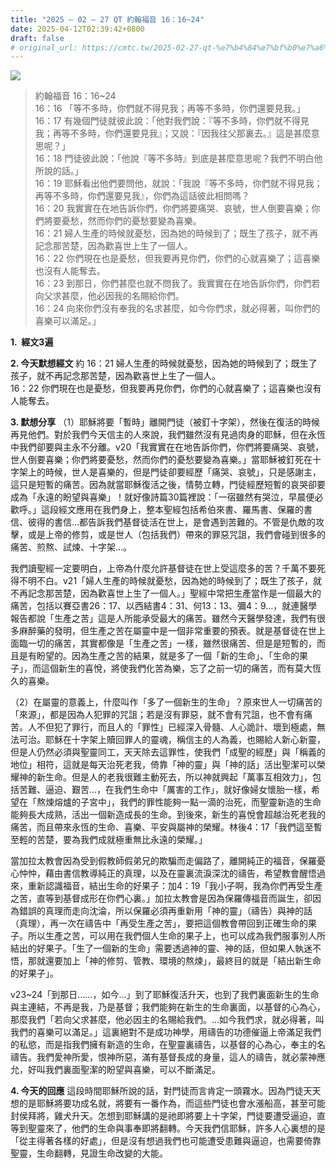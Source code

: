 ```yaml
---
title: "2025 – 02 – 27 QT 約翰福音 16：16~24"
date: 2025-04-12T02:39:42+0800
draft: false
# original_url: https://cmtc.tw/2025-02-27-qt-%e7%b4%84%e7%bf%b0%e7%a6%8f%e9%9f%b3-16%ef%bc%9a1624
---
```


![](/images/qt.jpg)
> 約翰福音 16：16\~24  
> 16：16 「等不多時，你們就不得見我；再等不多時，你們還要見我。」  
> 16：17 有幾個門徒就彼此說：「他對我們說：『等不多時，你們就不得見我；再等不多時，你們還要見我』；又說：『因我往父那裏去。』這是甚麼意思呢？」  
> 16：18 門徒彼此說：「他說『等不多時』到底是甚麼意思呢？我們不明白他所說的話。」  
> 16：19 耶穌看出他們要問他，就說：「我說『等不多時，你們就不得見我；再等不多時，你們還要見我』，你們為這話彼此相問嗎？  
> 16：20 我實實在在地告訴你們，你們將要痛哭、哀號，世人倒要喜樂；你們將要憂愁，然而你們的憂愁要變為喜樂。  
> 16：21 婦人生產的時候就憂愁，因為她的時候到了；既生了孩子，就不再記念那苦楚，因為歡喜世上生了一個人。  
> 16：22 你們現在也是憂愁，但我要再見你們，你們的心就喜樂了；這喜樂也沒有人能奪去。  
> 16：23 到那日，你們甚麼也就不問我了。我實實在在地告訴你們，你們若向父求甚麼，他必因我的名賜給你們。  
> 16：24 向來你們沒有奉我的名求甚麼，如今你們求，就必得著，叫你們的喜樂可以滿足。」

**1.  經文3遍**

**2. 今天默想經文**
約 16：21 婦人生產的時候就憂愁，因為她的時候到了；既生了孩子，就不再記念那苦楚，因為歡喜世上生了一個人。  
16：22 你們現在也是憂愁，但我要再見你們，你們的心就喜樂了；這喜樂也沒有人能奪去。

**3. 默想分享**
（1）耶穌將要「暫時」離開門徒（被釘十字架），然後在復活的時候再見他們。對於我們今天信主的人來說，我們雖然沒有見過肉身的耶穌，但在永恆中我們卻要與主永不分離。v20「我實實在在地告訴你們，你們將要痛哭、哀號，世人倒要喜樂；你們將要憂愁，然而你們的憂愁要變為喜樂。」當耶穌被釘死在十字架上的時候，世人是喜樂的，但是門徒卻要經歷「痛哭、哀號」，只是感謝主，這只是短暫的痛苦。因為就當耶穌復活之後，情勢立轉，門徒經歷短暫的哀哭卻要成為「永遠的盼望與喜樂」！就好像詩篇30篇裡說：「一宿雖然有哭泣，早晨便必歡呼。」這段經文應用在我們身上，整本聖經包括希伯來書、羅馬書、保羅的書信、彼得的書信…都告訴我們基督徒活在世上，是會遇到苦難的。不管是仇敵的攻擊，或是上帝的修剪，或是世人（包括我們）帶來的罪惡咒詛，我們會碰到很多的痛苦、煎熬、試煉、十字架…。

我們讀聖經一定要明白，上帝為什麼允許基督徒在世上受這麼多的苦？千萬不要死得不明不白。v21「婦人生產的時候就憂愁，因為她的時候到了；既生了孩子，就不再記念那苦楚，因為歡喜世上生了一個人。」聖經中常把生產當作是一個最大的痛苦，包括以賽亞書26：17、以西結書4：31、何13：13、彌4：9…，就連醫學報告都說「生產之苦」這是人所能承受最大的痛苦。雖然今天醫學發達，我們有很多麻醉藥的發明，但生產之苦在屬靈中是一個非常重要的預表。就是基督徒在世上面臨一切的痛苦，其實都像是「生產之苦」一樣，雖然很痛苦、但是是短暫的，而且是有盼望的。因為生產之苦的結果，就是多了一個「新的生命」、「生命的果子」，而這個新生的喜悅，將使我們化苦為樂，忘了之前一切的痛苦，而有莫大恆久的喜樂。

（2）在屬靈的意義上，什麼叫作「多了一個新生的生命」？原來世人一切痛苦的「來源」，都是因為人犯罪的咒詛；若是沒有罪惡，就不會有咒詛，也不會有痛苦。人不但犯了罪行，而且人的「罪性」已經深入骨髓、人心詭計、壞到極處，無法可治。耶穌在十字架上贖回罪人的靈魂，稱信主的人為義，也賜給人新心新靈，但是人仍然必須與聖靈同工，天天除去這罪性，使我們「成聖的經歷」與「稱義的地位」相符，這就是每天治死老我，倚靠「神的靈」與「神的話」活出聖潔可以榮耀神的新生命。但是人的老我很難主動死去，所以神就興起「萬事互相效力」，包括苦難、逼迫、艱苦…，在我們生命中「厲害的工作」，就好像婦女懷胎一樣，希望在「熬煉熔爐的子宮中」，我們的罪性能夠一點一滴的治死，而聖靈新造的生命能夠長大成熟，活出一個新造成長的生命。到後來，新生的喜悅會超越治死老我的痛苦，而且帶來永恆的生命、喜樂、平安與屬神的榮耀。林後4：17「我們這至暫至輕的苦楚，要為我們成就極重無比永遠的榮耀。」

當加拉太教會因為受到假教師假弟兄的欺騙而走偏路了，離開純正的福音，保羅憂心忡忡，藉由書信教導純正的真理，以及在靈裏流淚深沈的禱告，希望教會醒悟過來，重新認識福音，結出生命的好果子：加4：19「我小子啊，我為你們再受生產之苦，直等到基督成形在你們心裏。」加拉太教會是因為保羅傳福音而誕生，卻因為錯誤的真理而走向沈淪，所以保羅必須再重新用「神的靈」（禱告）與神的話（真理），再一次在禱告中「再受生產之苦」，要把這個教會帶回到正確生命的果子。所以生產之苦，可以用在我們個人生命的果子上，也可以成為我們服事別人所結出的好果子。「生了一個新的生命」需要透過神的靈、神的話，但如果人執迷不悟，那就還要加上「神的修剪、管教、環境的熬煉」，最終目的就是「結出新生命的好果子」。

v23\~24「到那日……，如今…」到了耶穌復活升天，也到了我們裏面新生的生命與主連結，不再是我，乃是基督；我們能夠在新生的生命裏面，以基督的心為心，那麼我們「若向父求甚麼，他必因主的名賜給我們。…如今我們求，就必得著，叫我們的喜樂可以滿足。」這裏絕對不是成功神學，用禱告的功德催逼上帝滿足我們的私慾，而是指我們擁有新造的生命，在聖靈裏禱告，以基督的心為心，奉主的名禱告。我們愛神所愛，恨神所惡，滿有基督長成的身量，這人的禱告，就必蒙神應允，好叫我們裏面聖潔的盼望與喜樂，可以不斷滿足。

**4. 今天的回應**
這段時間耶穌所說的話，對門徒而言肯定一頭霧水。因為門徒天天想的是耶穌將要功成名就，將要有一番作為，而這些門徒也會水漲船高，甚至可能封侯拜將，雞犬升天。怎想到耶穌講的是祂即將要上十字架，門徒要遭受逼迫，直等到聖靈來了，他們的生命與事奉即將翻轉。今天我們信耶穌，許多人心裏想的是「從主得著各樣的好處」，但是沒有想過我們也可能遭受患難與逼迫，也需要倚靠聖靈，生命翻轉，見證生命改變的大能。
